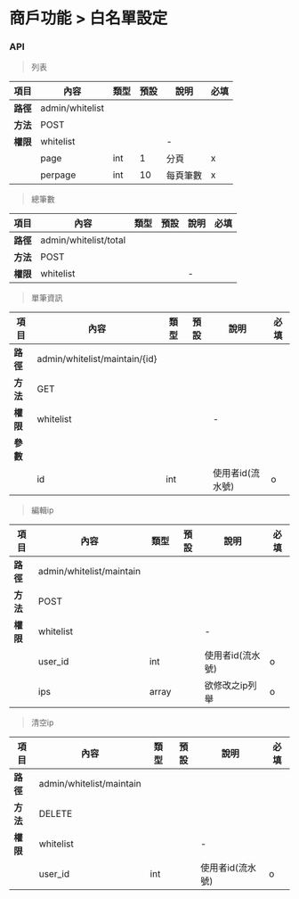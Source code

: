 # 商戶功能 > 白名單設定

### API

> 列表

| 項目         | 內容                         | 類型         | 預設         | 說明                  | 必填  |
|-------------|-----------------------------|--------------|--------------|---------------------|-------|
| <b>路徑</b>  |admin/whitelist        |              |              |                     |      |
| <b>方法</b>  | POST                        |              |              |                     |      |
| <b>權限</b>  | whitelist             |              |              |          -          |      |
|             | page                        | int          |      1       |         分頁         |   x  |
|             | perpage                     | int          |      10      |         每頁筆數      |   x  |


> 總筆數

| 項目         | 內容                         | 類型         | 預設         | 說明                  | 必填  |
|-------------|-----------------------------|--------------|--------------|---------------------|-------|
| <b>路徑</b>  |admin/whitelist/total        |              |              |                     |      |
| <b>方法</b>  | POST                        |              |              |                     |      |
| <b>權限</b>  | whitelist            |              |              |          -          |      |


> 單筆資訊

| 項目         | 內容                         | 類型         | 預設         | 說明                  | 必填  |
|-------------|-----------------------------|--------------|--------------|---------------------|-------|
| <b>路徑</b>  |admin/whitelist/maintain/{id}   |              |              |                     |      |
| <b>方法</b>  | GET                         |              |              |                     |      |
| <b>權限</b>  | whitelist             |              |              |          -          |      |
| <b>參數</b>  |                             |              |              |                     |      |
|             | id                          |     int      |              |     使用者id(流水號)      |   o  |

> 編輯ip

| 項目         | 內容                         | 類型         | 預設         | 說明                  | 必填  |
|-------------|-----------------------------|--------------|--------------|---------------------|-------|
| <b>路徑</b>  |admin/whitelist/maintain        |              |              |                     |      |
| <b>方法</b>  | POST                        |              |              |                     |      |
| <b>權限</b>  | whitelist            |              |              |          -          |      |
|             | user_id                          |     int      |              |     使用者id(流水號)      |   o  |
|             | ips                          |     array      |              |     欲修改之ip列舉      |   o  |

> 清空ip

| 項目         | 內容                         | 類型         | 預設         | 說明                  | 必填  |
|-------------|-----------------------------|--------------|--------------|---------------------|-------|
| <b>路徑</b>  |admin/whitelist/maintain        |              |              |                     |      |
| <b>方法</b>  | DELETE                        |              |              |                     |      |
| <b>權限</b>  | whitelist            |              |              |          -          |      |
|             | user_id                          |     int      |              |     使用者id(流水號)      |   o  |


